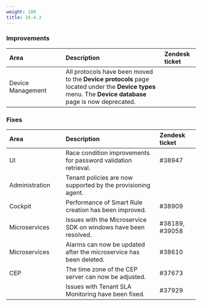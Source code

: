 ```yaml
---
weight: 180
title: 10.4.3
---
```


### Improvements

<table>
<col width = 150>
<thead>
<tr>
<th style="text-align:left">Area</th>
<th style="text-align:left">Description</th>
<th style="text-align:left">Zendesk ticket</th>
</tr>
</thead>
<tbody>
<tr>
<td style="text-align:left">Device Management</td>
<td style="text-align:left">
All protocols have been moved to the <strong>Device protocols</strong> page located under the <strong>Device types</strong> menu. The <strong>Device database</strong> page is now deprecated. 
</td>
<td></td>
</tr>
</tbody>
</table>


### Fixes

<table>
<colgroup><col width="150">
</colgroup><thead>
<tr>
<th style="text-align:left">Area</th>
<th style="text-align:left">Description</th>
<th style="text-align:left">Zendesk ticket</th>
</tr>
</thead>
<tbody>
<tr>
<td style="text-align:left">UI</td>
<td style="text-align:left">Race condition improvements for password validation retrieval.</td>
<td>#38947</td>
</tr>
<tr>
<td style="text-align:left">Administration</td>
<td style="text-align:left">Tenant policies are now supported by the provisioning agent.</td>
<td></td>
</tr>
<tr>
<td style="text-align:left">Cockpit</td>
<td style="text-align:left">Performance of Smart Rule creation has been improved.</td>
<td>#38909</td>
</tr>
<tr>
<td style="text-align:left">Microservices</td>
<td style="text-align:left">Issues with the Microservice SDK on windows have been resolved.</td>
<td style="text-align:left">#38189, #39058</td>
</tr>
<td style="text-align:left">Microservices</td>
<td style="text-align:left">Alarms can now be updated after the microservice has been deleted.</td>
<td style="text-align:left">#38610</td>
</tr>
<td style="text-align:left">CEP</td>
<td style="text-align:left">The time zone of the CEP server can now be adjusted.</td>
<td style="text-align:left">#37673</td>
</tr>
<td style="text-align:left"></td>
<td style="text-align:left">Issues with Tenant SLA Monitoring have been fixed.</td>
<td style="text-align:left">#37929</td>
</tr>
</tbody>
</table>


